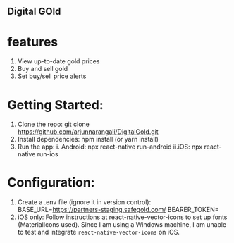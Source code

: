 ## Digital GOld

# features
1. View up-to-date gold prices
2. Buy and sell gold
3. Set buy/sell price alerts


# Getting Started:
1. Clone the repo: git clone https://github.com/arjunnarangali/DigitalGold.git
2. Install dependencies: npm install (or yarn install)
3. Run the app:
 i. Android: npx react-native run-android
 ii.iOS: npx react-native run-ios

# Configuration:
1. Create a .env file (ignore it in version control):
    BASE_URL=https://partners-staging.safegold.com/
    BEARER_TOKEN=<Your Token Here>
2. iOS only: Follow instructions at react-native-vector-icons to set up fonts (MaterialIcons used). 
Since I am using a Windows machine, I am unable to test and integrate  `react-native-vector-icons` on iOS.
